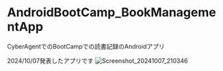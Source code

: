 # AndroidBootCamp_BookManagementApp
CyberAgentでのBootCampでの読書記録のAndroidアプリ

2024/10/07発表したアプリです
![Screenshot_20241007_210346](https://github.com/user-attachments/assets/9ad90f66-0e3e-4875-9629-eac2c2eb2fe4)
